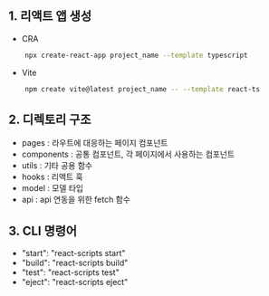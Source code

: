 ## 1. 리액트 앱 생성

- CRA
```sh
    npx create-react-app project_name --template typescript
```
- Vite
```sh
    npm create vite@latest project_name -- --template react-ts
```

## 2. 디렉토리 구조
- pages : 라우트에 대응하는 페이지 컴포넌트
- components : 공통 컴포넌트, 각 페이지에서 사용하는 컴포넌트
- utils : 기타 공용 함수
- hooks : 리액트 훅
- model : 모델 타입
- api : api 연동을 위한 fetch 함수

## 3. CLI 명령어
- "start": "react-scripts start"
- "build": "react-scripts build"
- "test": "react-scripts test"
- "eject": "react-scripts eject"
